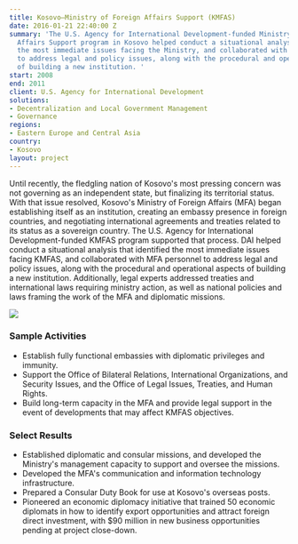 ```yaml
---
title: Kosovo—Ministry of Foreign Affairs Support (KMFAS)
date: 2016-01-21 22:40:00 Z
summary: 'The U.S. Agency for International Development-funded Ministry of Foreign
  Affairs Support program in Kosovo helped conduct a situational analysis that identified
  the most immediate issues facing the Ministry, and collaborated with MFA personnel
  to address legal and policy issues, along with the procedural and operational aspects
  of building a new institution. '
start: 2008
end: 2011
client: U.S. Agency for International Development
solutions:
- Decentralization and Local Government Management
- Governance
regions:
- Eastern Europe and Central Asia
country:
- Kosovo
layout: project
---
```


Until recently, the fledgling nation of Kosovo's most pressing concern was not governing as an independent state, but finalizing its territorial status. With that issue resolved, Kosovo's Ministry of Foreign Affairs (MFA) began establishing itself as an institution, creating an embassy presence in foreign countries, and negotiating international agreements and treaties related to its status as a sovereign country. The U.S. Agency for International Development-funded KMFAS program supported that process. DAI helped conduct a situational analysis that identified the most immediate issues facing KMFAS, and collaborated with MFA personnel to address legal and policy issues, along with the procedural and operational aspects of building a new institution. Additionally, legal experts addressed treaties and international laws requiring ministry action, as well as national policies and laws framing the work of the MFA and diplomatic missions.

![][1]

### Sample Activities

* Establish fully functional embassies with diplomatic privileges and immunity.
* Support the Office of Bilateral Relations, International Organizations, and Security Issues, and the Office of Legal Issues, Treaties, and Human Rights.
* Build long-term capacity in the MFA and provide legal support in the event of developments that may affect KMFAS objectives.

### Select Results

* Established diplomatic and consular missions, and developed the Ministry's management capacity to support and oversee the missions.
* Developed the MFA's communication and information technology infrastructure.
* Prepared a Consular Duty Book for use at Kosovo's overseas posts.
* Pioneered an economic diplomacy initiative that trained 50 economic diplomats in how to identify export opportunities and attract foreign direct investment, with $90 million in new business opportunities pending at project close-down.

[1]: https://assetify-dai.com/projects/KosovoMFA.jpg